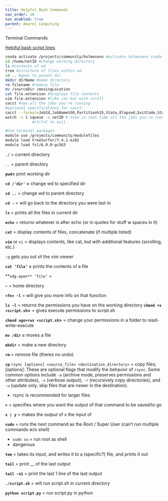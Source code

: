 ```yaml
---
title: Helpful Bash Commands
nav_order: 10
nav_enabled: true 
parent: Amarel Computing
---
```


Terminal Commands

[Helpful bash script lines](https://www.notion.so/Helpful-bash-script-lines-cfb5aa83a8104a6dafffb188fa7227ba?pvs=21)

```bash
conda activate /projects/community/holmesenv #activate holmesenv conda
cd /home/netID #change working directory
ls #contents of wd
tree #structure of files within wd 
cd .. #goes to parent dir
mkdir dirName #make directory
rm filename #remove file
mv /sourceDir /movingLocation
cat file.extension #displays file contents 
vim file.extension #like cat but with scroll
sacct #see all the jobs you're running
#optional specifications for sacct:
sacct --format=JobId,JobName%50,Partition%15,State,Elapsed,ExitCode,Start,End --starttime=2024-06-08T22:43:21
watch -n 1 squeue -u netID # View in real time all the jobs you're running
			#ctrl+C to exit

```

```bash
#Use terminal packages
module use /projects/community/modulefiles
module load FreeSurfer/7.4.1-ez82
module load fsl/6.0.0-gc563
```


`./` = current directory

`..` = parent directory

**`pwd`=** print working dir

**`cd /'dir'` =** change wd to specified dir

**`cd ..`** = change wd to parent directory

**`cd -`** = will go back to the directory you were last in 

**`ls`** = prints all the files in current dir

**`echo`** = returns whatever is after echo (or in quotes for stuff w spaces in it)

**`cat`** = display contents of files, concatenate (if multiple listed)

**`vim`** or `vi` = displays contents, like cat, but with additional features (scrolling, etc.)

`:q` gets you out of the vim viewer

**`cat ‘file’` =** prints the contents of a file

**`xdg-open** ‘file’` = 

**`~`** = home directory

**`<fn> -l`** = will give you more info on that function

**`ls -l`** = returns the permissions you have on the working directory
**`chmod +x <script.sh`>** = gives execute permissions to script.sh 

**`chmod ugo+rwx <script.sh`>** = change your permissions in a folder to read-write-execute 

**`mv /dir` =** moves a file

**`mkdir`** = make a new directory

**`rm`** = remove file (theres no undo)

**`cp`** 
`rsync [options] <source_file> <destination_directory>` = copy files; [options]: These are optional flags that modify the behavior of `rsync`. Some common options include `-a` (archive mode, preserves permissions and other attributes), `-v` (verbose output), `-r` (recursively copy directories), and `-u` (update only, skip files that are newer in the destination).

- rsync is recommended for larger files

**`>`** = specifies where you want the output of that command to be saved/to go

**`x | y`** = makes the *output* of x the *input* of 

**`sudo`** = runs the next command as the Root / Super User (can’t run multiple commands w/o shell) 

- `sudo su` = run root as shell
- dangerous

**`tee`** = takes its input, and writes it to a (specific?) file, and prints it out

**`tail`** = print __ of the last output

**`tail -n1`** = print the last 1 line of the last output

**`./script.sh`** = will run script.sh in current directory

**`python script.py`** = run script.py in python